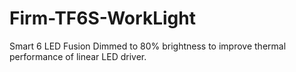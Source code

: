 # Firm-TF6S-WorkLight
Smart 6 LED Fusion Dimmed to 80% brightness to improve thermal performance of linear LED driver.
